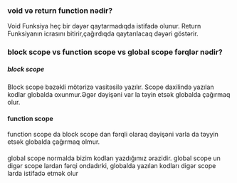 ### void və return function nədir?
Void Funksiya heç bir dəyər qaytarmadıqda istifadə olunur.
Return Funksiyanın icrasını bitirir,çağırdıqda qaytarılacaq dəyəri göstərir.
### block scope vs function scope vs global scope fərqlər nədir?
##### block scope
Block scope bəzəkli mötərizə vasitəsilə yazılır. Scope daxilində yazılan kodlar globalda oxunmur.Əgər dəyişəni var la təyin etsək globalda çağırmaq olur.
#### function scope
function scope da block scope dan fərqli olaraq dəyişəni varla da təyyin etsək globalda çağırmaq olmur.
####
global scope normalda bizim kodları yazdığımız ərazidir. global scope un digər scope lardan fərqi ondadırki, globalda yazılan kodları digər scope larda istifadə etmək olur
